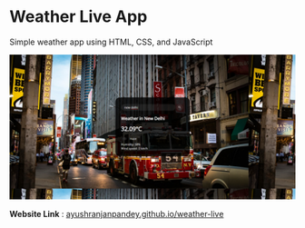 # Weather Live App

Simple weather app using HTML, CSS, and JavaScript

[![image](./sreenshot.png)](https://ayushranjanpandey.github.io/weather-live/)

**Website Link** : [ayushranjanpandey.github.io/weather-live](https://ayushranjanpandey.github.io/weather-live/)